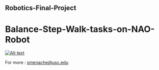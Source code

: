 ## Robotics-Final-Project
# Balance-Step-Walk-tasks-on-NAO-Robot


[![Alt text](https://img.youtube.com/vi/B3UwNWFDktk/0.jpg)](https://www.youtube.com/watch?v=B3UwNWFDktk)




For more : smenache@usc.edu
